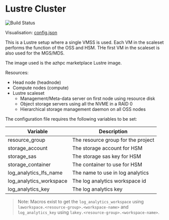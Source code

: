 # Lustre Cluster
![Build Status](https://azurecat.visualstudio.com/hpccat/_apis/build/status/azhpc/examples/lustre_marketplace?branchName=master)

Visualisation: [config.json](https://azurehpc.azureedge.net/?o=https://raw.githubusercontent.com/Azure/azurehpc/master/examples/lustre_marketplace/config.json)

This is a Lustre setup where a single VMSS is used.  Each VM in the scaleset 
performs the function of the OSS and HSM.  THe first VM in the scaleset is also
used for the MGS/MDS.

The image used is the azhpc marketplace Lustre image.

Resources:

* Head node (headnode)
* Compute nodes (compute)
* Lustre scaleset
  * Management/Meta-data server on first node using resource disk
  * Object storage servers using all the NVME in a RAID 0
  * Hierarchical storage management daemon on all OSS nodes

The configuration file requires the following variables to be set:

| Variable                | Description                                  |
|-------------------------|----------------------------------------------|
| resource_group          | The resource group for the project           |
| storage_account         | The storage account for HSM                  |
| storage_sas             | The storage sas key for HSM                  |
| storage_container       | The container to use for HSM                 |
| log_analytics_lfs_name  | The name to use in log analytics             |
| log_analytics_workspace | The log analytics workspace id               |
| log_analytics_key       | The log analytics key                        |

> Note: Macros exist to get the `log_analytics_workspace` using `laworkspace.<resource-group>.<workspace-name>` and `log_analytics_key` using `lakey.<resource-group>.<workspace-name>`.
